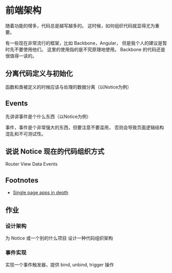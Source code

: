 # 前端架构

随着功能的增多，代码总是越写越多的。
这时候，如何组织代码就显得尤为重要。

有一些现在非常流行的框架，比如 Backbone，Angular，
但是我个人的建议是暂时先不要使用他们。
这里的使用指的是不究原理地使用。
Backbone 的代码还是很值得一读的。

## 分离代码定义与初始化

函数和类被定义的时候应该与处理的数据分离（以Notice为例）

## Events

先讲讲事件是个什么东西（以Notice为例）

事件，事件是个非常强大的东西，但要注意不要滥用，
否则会导致页面逻辑结构混乱和不可测试性。

## 说说 Notice 现在的代码组织方式

Router
View
Data
Events

## Footnotes

- [Single page apps in depth](http://singlepageappbook.com/)

## 作业

### 设计架构

为 Notice 或一个别的什么项目 设计一种代码组织架构

### 事件实现

实现一个事件触发器，提供 bind, unbind, trigger 操作
